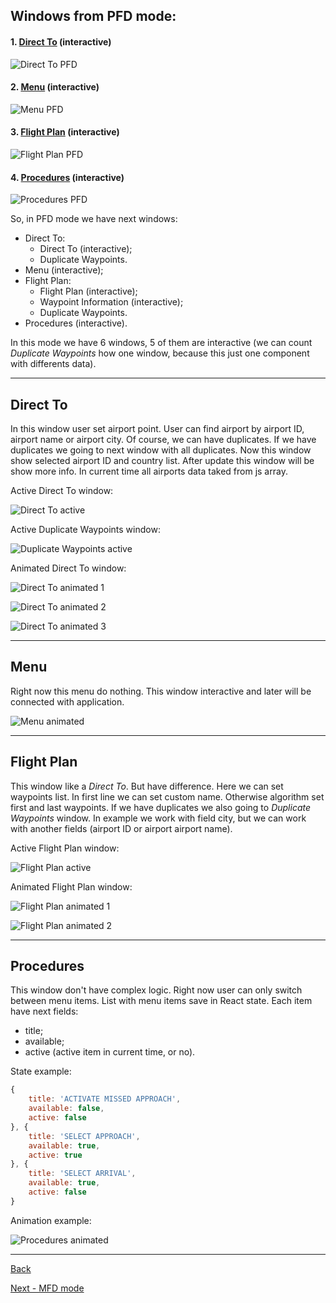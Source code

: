 ## Windows from PFD mode:

#### 1. [Direct To](#Direct-To) (interactive)

![Direct To PFD](./img/direct-to-pfd.png)

#### 2. [Menu](#Menu) (interactive)

![Menu PFD](./img/menu-pfd.png)

#### 3. [Flight Plan](#Flight-Plan) (interactive)

![Flight Plan PFD](./img/flight-plan-pfd.png)

#### 4. [Procedures](#Procedures) (interactive)

![Procedures PFD](./img/procedures-pfd.png)

So, in PFD mode we have next windows:
- Direct To:
    - Direct To (interactive);
    - Duplicate Waypoints.
- Menu (interactive);
- Flight Plan:
    - Flight Plan (interactive);
    - Waypoint Information (interactive);
    - Duplicate Waypoints.
- Procedures (interactive).

In this mode we have 6 windows, 5 of them are interactive (we can count _Duplicate Waypoints_ how one window, because this just one component with differents data).

<hr>

## Direct To

In this window user set airport point. User can find airport by airport ID, airport name or airport city. Of course, we can have duplicates. If we have duplicates we going to next window with all duplicates. Now this window show selected airport ID and country list. After update this window will be show more info. In current time all airports data taked from js array.

Active Direct To window:

![Direct To active](./img/direct-to-active.png)

Active Duplicate Waypoints window:

![Duplicate Waypoints active](./img/direct-to-duplicate-waypoints.png)

Animated Direct To window:

![Direct To animated 1](./img/direct-to-animated-1.gif)

![Direct To animated 2](./img/direct-to-animated-2.gif)

![Direct To animated 3](./img/direct-to-animated-3.gif)

<hr>

## Menu

Right now this menu do nothing. This window interactive and later will be connected with application.

![Menu animated](./img/menu-animated.gif)

<hr>

## Flight Plan

This window like a _Direct To_. But have difference. Here we can set waypoints list. In first line we can set custom name. Otherwise algorithm set first and last waypoints. If we have duplicates we also going to _Duplicate Waypoints_ window. In example we work with field city, but we can work with another fields (airport ID or airport airport name).

Active Flight Plan window:

![Flight Plan active](./img/flight-plan-active.png)

Animated Flight Plan window:

![Flight Plan animated 1](./img/flight-plan-animated-1.gif)

![Flight Plan animated 2](./img/flight-plan-animated-2.gif)

<hr>

## Procedures

This window don't have complex logic. Right now user can only switch between menu items. List with menu items save in React state. Each item have next fields:
- title;
- available;
- active (active item in current time, or no).

State example:

```js
{
    title: 'ACTIVATE MISSED APPROACH',
    available: false,
    active: false
}, {
    title: 'SELECT APPROACH',
    available: true,
    active: true
}, {
    title: 'SELECT ARRIVAL',
    available: true,
    active: false
}
```

Animation example:

![Procedures animated](./img/procedures-animated.gif)

<hr>

[Back](https://github.com/tppd67421/G1000-menu)

[Next - MFD mode](./../mfd/README.md)
